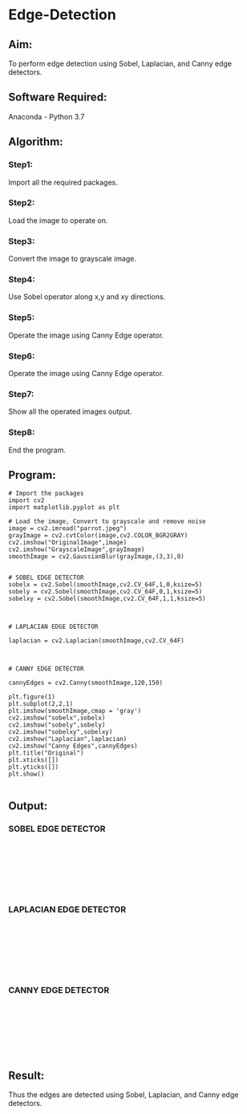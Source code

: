 # Edge-Detection
## Aim:
To perform edge detection using Sobel, Laplacian, and Canny edge detectors.

## Software Required:
Anaconda - Python 3.7

## Algorithm:
### Step1:
Import all the required packages.
<br>

### Step2:
Load the image to operate on.
<br>

### Step3:
Convert the image to grayscale image.
<br>

### Step4:
Use Sobel operator along x,y and xy directions.
<br>

### Step5:
Operate the image using Canny Edge operator.
<br>

### Step6:
Operate the image using Canny Edge operator.

### Step7:
Show all the operated images output.

### Step8:
End the program.


## Program:

``` 
# Import the packages
import cv2
import matplotlib.pyplot as plt

# Load the image, Convert to grayscale and remove noise
image = cv2.imread("parrot.jpeg")
grayImage = cv2.cvtColor(image,cv2.COLOR_BGR2GRAY)
cv2.imshow("OriginalImage",image)
cv2.imshow("GrayscaleImage",grayImage)
smoothImage = cv2.GaussianBlur(grayImage,(3,3),0)


# SOBEL EDGE DETECTOR
sobelx = cv2.Sobel(smoothImage,cv2.CV_64F,1,0,ksize=5)
sobely = cv2.Sobel(smoothImage,cv2.CV_64F,0,1,ksize=5)
sobelxy = cv2.Sobel(smoothImage,cv2.CV_64F,1,1,ksize=5)



# LAPLACIAN EDGE DETECTOR

laplacian = cv2.Laplacian(smoothImage,cv2.CV_64F)



# CANNY EDGE DETECTOR

cannyEdges = cv2.Canny(smoothImage,120,150)

plt.figure(1)
plt.subplot(2,2,1)
plt.imshow(smoothImage,cmap = 'gray')
cv2.imshow("sobelx",sobelx)
cv2.imshow("sobely",sobely)
cv2.imshow("sobelxy",sobelxy)
cv2.imshow("Laplacian",laplacian)
cv2.imshow("Canny Edges",cannyEdges)
plt.title("Original")
plt.xticks([])
plt.yticks([])
plt.show()


```
## Output:
### SOBEL EDGE DETECTOR

<br>
<br>
<br>
<br>
<br>
<br>


### LAPLACIAN EDGE DETECTOR
<br>
<br>
<br>
<br>
<br>
<br>


### CANNY EDGE DETECTOR
<br>
<br>
<br>
<br>
<br>
<br>

## Result:
Thus the edges are detected using Sobel, Laplacian, and Canny edge detectors.
